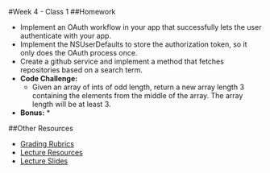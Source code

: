 #Week 4 - Class 1
##Homework
* Implement an OAuth workflow in your app that successfully lets the user authenticate with your app.
* Implement the NSUserDefaults to store the authorization token, so it only does the OAuth process once.
* Create a github service and implement a method that fetches repositories based on a search term.
* **Code Challenge:** 
	* Given an array of ints of odd length, return a new array length 3 containing the elements from the middle of the array. The array length will be at least 3. 
* **Bonus:**
	* 

##Other Resources
* [Grading Rubrics](../../Resources/)
* [Lecture Resources](lecture/)
* [Lecture Slides](https://www.icloud.com/keynote/000Q-u0nLhhtnv9LHioY1jFgQ#Week4-Class1)